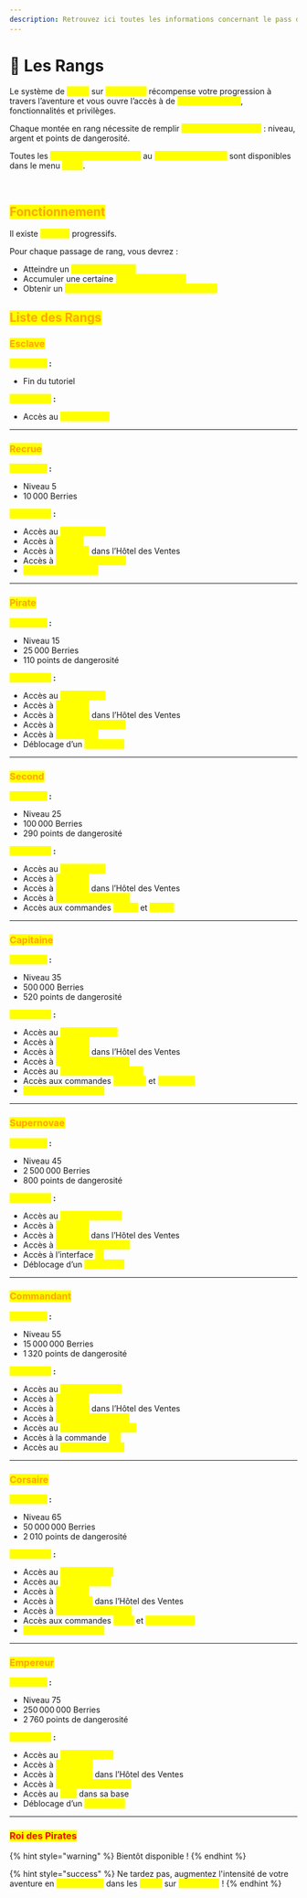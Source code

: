 ```yaml
---
description: Retrouvez ici toutes les informations concernant le pass de combat
---
```


# 🏅 Les Rangs

Le système de <mark style="color:yellow;">**rangs**</mark> sur <mark style="color:yellow;">**MinePiece**</mark> récompense votre progression à travers l’aventure et vous ouvre l’accès à de <mark style="color:yellow;">**nouvelles zones**</mark>, fonctionnalités et privilèges.

Chaque montée en rang nécessite de remplir <mark style="color:yellow;">**des prérequis précis**</mark> : niveau, argent et points de dangerosité.

Toutes les <mark style="color:yellow;">**conditions nécessaires**</mark> au <mark style="color:yellow;">**passage d'un rang**</mark> sont disponibles dans le menu <mark style="color:yellow;">**`/rang`**</mark>.

<figure><img src="../.gitbook/assets/Capture d’écran 2025-07-24 à 15.44.24.png" alt=""><figcaption></figcaption></figure>

## <mark style="color:orange;">Fonctionnement</mark>

Il existe <mark style="color:yellow;">**9 rangs**</mark> progressifs.

Pour chaque passage de rang, vous devrez :

* Atteindre un <mark style="color:yellow;">**niveau minimum**</mark>
* Accumuler une certaine <mark style="color:yellow;">**somme de Berries**</mark>
* Obtenir un <mark style="color:yellow;">**nombre défini de points de dangerosité**</mark>

## <mark style="color:orange;">Liste des Rangs</mark>

### <mark style="color:orange;">E</mark><mark style="color:orange;">**sclave**</mark>

<mark style="color:yellow;">**Prérequis**</mark>**&#x20;:**&#x20;

* Fin du tutoriel

<mark style="color:yellow;">**Avantages**</mark>**&#x20;:**

* Accès au <mark style="color:yellow;">**`/kit Esclave`**</mark>

***

### <mark style="color:orange;">Recrue</mark>

<mark style="color:yellow;">**Prérequis**</mark>**&#x20;:**

* Niveau 5
* 10 000 Berries

<mark style="color:yellow;">**Avantages**</mark>**&#x20;:**

* Accès au <mark style="color:yellow;">**`/kit Recrue`**</mark>
* Accès à <mark style="color:yellow;">**1 home**</mark>
* Accès à <mark style="color:yellow;">**3 ventes**</mark> dans l’Hôtel des Ventes
* Accès à <mark style="color:yellow;">**5 coffres de vente**</mark>
* <mark style="color:yellow;">**1 ticket Impel Down**</mark>

***

### <mark style="color:orange;">P</mark><mark style="color:orange;">**irate**</mark>

<mark style="color:yellow;">**Prérequis**</mark>**&#x20;:**

* Niveau 15
* 25 000 Berries
* 110 points de dangerosité

<mark style="color:yellow;">**Avantages**</mark>**&#x20;:**

* Accès au <mark style="color:yellow;">**`/kit Pirate`**</mark>
* Accès à <mark style="color:yellow;">**2 homes**</mark>
* Accès à <mark style="color:yellow;">**4 ventes**</mark> dans l’Hôtel des Ventes
* Accès à <mark style="color:yellow;">**7 coffres de vente**</mark>
* Accès à <mark style="color:yellow;">**Grand Line**</mark>
* Déblocage d’un <mark style="color:yellow;">**2ᵉ familier**</mark>

***

### <mark style="color:orange;">S</mark><mark style="color:orange;">**econd**</mark>

<mark style="color:yellow;">**Prérequis**</mark>**&#x20;:**

* Niveau 25
* 100 000 Berries
* 290 points de dangerosité

<mark style="color:yellow;">**Avantages**</mark>**&#x20;:**

* Accès au <mark style="color:yellow;">**`/kit Second`**</mark>
* Accès à <mark style="color:yellow;">**3 homes**</mark>
* Accès à <mark style="color:yellow;">**5 ventes**</mark> dans l’Hôtel des Ventes
* Accès à <mark style="color:yellow;">**10 coffres de vente**</mark>
* Accès aux commandes <mark style="color:yellow;">**`/ptime`**</mark> et <mark style="color:yellow;">**`/craft`**</mark>

***

### <mark style="color:orange;">C</mark><mark style="color:orange;">**apitaine**</mark>

<mark style="color:yellow;">**Prérequis**</mark>**&#x20;:**

* Niveau 35
* 500 000 Berries
* 520 points de dangerosité

<mark style="color:yellow;">**Avantages**</mark>**&#x20;:**

* Accès au <mark style="color:yellow;">**`/kit Capitaine`**</mark>
* Accès à <mark style="color:yellow;">**4 homes**</mark>
* Accès à <mark style="color:yellow;">**6 ventes**</mark> dans l’Hôtel des Ventes
* Accès à <mark style="color:yellow;">**12 coffres de vente**</mark>
* Accès au <mark style="color:yellow;">**Haki de l'observation**</mark>
* Accès aux commandes <mark style="color:yellow;">**`/furnace`**</mark> et <mark style="color:yellow;">**`/condense`**</mark>
* <mark style="color:yellow;">**2 tickets Impel Down**</mark>

***

### <mark style="color:orange;">S</mark><mark style="color:orange;">**upernovae**</mark>

<mark style="color:yellow;">**Prérequis**</mark>**&#x20;:**

* Niveau 45
* 2 500 000 Berries
* 800 points de dangerosité

<mark style="color:yellow;">**Avantages**</mark>**&#x20;:**

* Accès au <mark style="color:yellow;">**`/kit Supernovae`**</mark>
* Accès à <mark style="color:yellow;">**5 homes**</mark>
* Accès à <mark style="color:yellow;">**7 ventes**</mark> dans l’Hôtel des Ventes
* Accès à <mark style="color:yellow;">**14 coffres de vente**</mark>
* Accès à l’interface <mark style="color:yellow;">**\[i]**</mark>
* Déblocage d’un <mark style="color:yellow;">**3ᵉ familier**</mark>

***

### <mark style="color:orange;">C</mark><mark style="color:orange;">**ommandant**</mark>

<mark style="color:yellow;">**Prérequis**</mark>**&#x20;:**

* Niveau 55
* 15 000 000 Berries
* 1 320 points de dangerosité

<mark style="color:yellow;">**Avantages**</mark>**&#x20;:**

* Accès au <mark style="color:yellow;">**`/kit Commandant`**</mark>
* Accès à <mark style="color:yellow;">**6 homes**</mark>
* Accès à <mark style="color:yellow;">**8 ventes**</mark> dans l’Hôtel des Ventes
* Accès à <mark style="color:yellow;">**16 coffres de vente**</mark>
* Accès au <mark style="color:yellow;">**Haki de l'armement**</mark>
* Accès à la commande <mark style="color:yellow;">**`/ec`**</mark>
* Accès au <mark style="color:yellow;">**Nouveau Monde**</mark>

***

### <mark style="color:orange;">C</mark><mark style="color:orange;">**orsaire**</mark>

<mark style="color:yellow;">**Prérequis**</mark>**&#x20;:**

* Niveau 65
* 50 000 000 Berries
* 2 010 points de dangerosité

<mark style="color:yellow;">**Avantages**</mark>**&#x20;:**

* Accès au <mark style="color:yellow;">**`/kit Corsaire`**</mark>
* Accès au <mark style="color:yellow;">**Haki des rois**</mark>
* Accès à <mark style="color:yellow;">**8 homes**</mark>
* Accès à <mark style="color:yellow;">**12 ventes**</mark> dans l’Hôtel des Ventes
* Accès à <mark style="color:yellow;">**20 coffres de vente**</mark>
* Accès aux commandes <mark style="color:yellow;">**`/back`**</mark> et <mark style="color:yellow;">**`/furnace all`**</mark>
* <mark style="color:yellow;">**3 tickets Impel Down**</mark>

***

### <mark style="color:orange;">E</mark><mark style="color:orange;">**mpereur**</mark>

<mark style="color:yellow;">**Prérequis**</mark>**&#x20;:**

* Niveau 75
* 250 000 000 Berries
* 2 760 points de dangerosité

<mark style="color:yellow;">**Avantages**</mark>**&#x20;:**

* Accès au <mark style="color:yellow;">**`/kit Empereur`**</mark>
* Accès à <mark style="color:yellow;">**10 homes**</mark>
* Accès à <mark style="color:yellow;">**15 ventes**</mark> dans l’Hôtel des Ventes
* Accès à <mark style="color:yellow;">**25 coffres de vente**</mark>
* Accès au <mark style="color:yellow;">**`/fly`**</mark> dans sa base
* Déblocage d’un <mark style="color:yellow;">**4ᵉ familier**</mark>

***

### <mark style="color:red;">Roi des Pirates</mark>&#x20;

{% hint style="warning" %}
Bientôt disponible !
{% endhint %}

{% hint style="success" %}
Ne tardez pas, augmentez l'intensité de votre aventure en <mark style="color:yellow;">**progressant**</mark> dans les <mark style="color:yellow;">**rangs**</mark> sur <mark style="color:yellow;">**MinePiece**</mark> !
{% endhint %}
